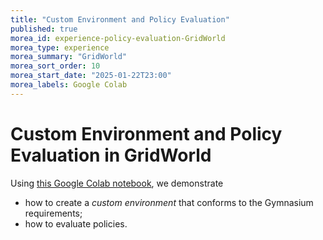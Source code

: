 ```yaml
---
title: "Custom Environment and Policy Evaluation"
published: true
morea_id: experience-policy-evaluation-GridWorld
morea_type: experience
morea_summary: "GridWorld"
morea_sort_order: 10
morea_start_date: "2025-01-22T23:00"
morea_labels: Google Colab
---
```


# Custom Environment and Policy Evaluation in GridWorld

Using [this Google Colab notebook](https://colab.research.google.com/drive/1V5Oftn87Ewmkfh2CChkkvCIki2W4BINo?usp=sharing), we demonstrate
- how to create a *custom environment* that conforms to the Gymnasium requirements;
- how to evaluate policies.
